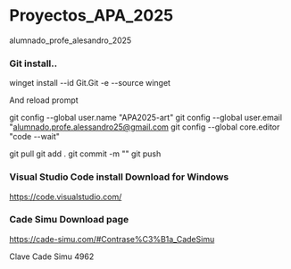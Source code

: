 # Proyectos_APA_2025
alumnado_profe_alesandro_2025

### Git install..
winget install --id Git.Git -e --source winget

And reload prompt

git config  --global user.name "APA2025-art"
git  config --global  user.email "alumnado.profe.alessandro25@gmail.com
git config --global core.editor "code --wait"

git pull
git add .
git commit -m ""
git push

### Visual Studio Code install Download for Windows
https://code.visualstudio.com/

### Cade Simu Download page
https://cade-simu.com/#Contrase%C3%B1a_CadeSimu

Clave Cade Simu 4962
